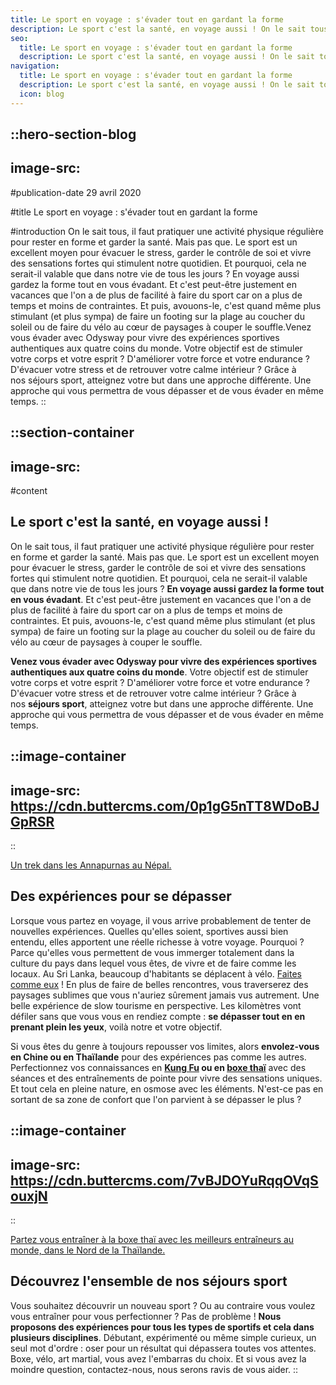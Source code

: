 ```yaml
---
title: Le sport en voyage : s'évader tout en gardant la forme
description: Le sport c'est la santé, en voyage aussi ! On le sait tous, il faut pratiquer une activité physique régulière pour rester en forme et garder la santé. Mais pas que. Le sport est un excellent moyen pour évacuer le stress, garder le contrôle de soi et vivre des sensations ...
seo:
  title: Le sport en voyage : s'évader tout en gardant la forme
  description: Le sport c'est la santé, en voyage aussi ! On le sait tous, il faut pratiquer une activité physique régulière pour rester en forme et garder
navigation:
  title: Le sport en voyage : s'évader tout en gardant la forme
  description: Le sport c'est la santé, en voyage aussi ! On le sait tous, il faut pratiquer une activité physique régulière pour rester en forme et garder la santé. Mais pas que. Le sport est un excellent moyen pour évacuer le stress, garder le contrôle de soi et vivre des sensations ...
  icon: blog
---
```


::hero-section-blog
---
image-src: 
---
#publication-date
29 avril 2020

#title
Le sport en voyage : s'évader tout en gardant la forme

#introduction
On le sait tous, il faut pratiquer une activité physique régulière pour rester en forme et garder la santé. Mais pas que. Le sport est un excellent moyen pour évacuer le stress, garder le contrôle de soi et vivre des sensations fortes qui stimulent notre quotidien. Et pourquoi, cela ne serait-il valable que dans notre vie de tous les jours ? En voyage aussi gardez la forme tout en vous évadant. Et c'est peut-être justement en vacances que l'on a de plus de facilité à faire du sport car on a plus de temps et moins de contraintes. Et puis, avouons-le, c'est quand même plus stimulant (et plus sympa) de faire un footing sur la plage au coucher du soleil ou de faire du vélo au cœur de paysages à couper le souffle.Venez vous évader avec Odysway pour vivre des expériences sportives authentiques aux quatre coins du monde. Votre objectif est de stimuler votre corps et votre esprit ? D'améliorer votre force et votre endurance ? D'évacuer votre stress et de retrouver votre calme intérieur ? Grâce à nos séjours sport, atteignez votre but dans une approche différente. Une approche qui vous permettra de vous dépasser et de vous évader en même temps.
::

::section-container
---
image-src: 
---
#content
## Le sport c'est la santé, en voyage aussi !

On le sait tous, il faut pratiquer une activité physique régulière pour rester en forme et garder la santé. Mais pas que. Le sport est un excellent moyen pour évacuer le stress, garder le contrôle de soi et vivre des sensations fortes qui stimulent notre quotidien. Et pourquoi, cela ne serait-il valable que dans notre vie de tous les jours ? **En voyage aussi gardez la forme tout en vous évadant**. Et c'est peut-être justement en vacances que l'on a de plus de facilité à faire du sport car on a plus de temps et moins de contraintes. Et puis, avouons-le, c'est quand même plus stimulant (et plus sympa) de faire un footing sur la plage au coucher du soleil ou de faire du vélo au cœur de paysages à couper le souffle.  
  
**Venez vous évader avec Odysway pour vivre des expériences sportives authentiques aux quatre coins du monde**. Votre objectif est de stimuler votre corps et votre esprit ? D'améliorer votre force et votre endurance ? D'évacuer votre stress et de retrouver votre calme intérieur ? Grâce à nos **séjours sport**, atteignez votre but dans une approche différente. Une approche qui vous permettra de vous dépasser et de vous évader en même temps.

::image-container
---
image-src: https://cdn.buttercms.com/0p1gG5nTT8WDoBJGpRSR
---
::

[Un trek dans les Annapurnas au Népal.](https://odysway.com/voyages/yoga-trek-himalaya)

## Des expériences pour se dépasser

Lorsque vous partez en voyage, il vous arrive probablement de tenter de nouvelles expériences. Quelles qu'elles soient, sportives aussi bien entendu, elles apportent une réelle richesse à votre voyage. Pourquoi ? Parce qu'elles vous permettent de vous immerger totalement dans la culture du pays dans lequel vous êtes, de vivre et de faire comme les locaux. Au Sri Lanka, beaucoup d'habitants se déplacent à vélo. [Faites comme eux](https://odysway.com/voyages/voyage-velo-sri-lanka) ! En plus de faire de belles rencontres, vous traverserez des paysages sublimes que vous n'auriez sûrement jamais vus autrement. Une belle expérience de slow tourisme en perspective. Les kilomètres vont défiler sans que vous vous en rendiez compte : **se dépasser tout en en prenant plein les yeux**, voilà notre et votre objectif.  
  
Si vous êtes du genre à toujours repousser vos limites, alors **envolez-vous en Chine ou en Thaïlande** pour des expériences pas comme les autres. Perfectionnez vos connaissances en **[Kung Fu](https://odysway.com/voyages/kung-fu-temple-shaolin-chine) ou en [boxe thaï](https://odysway.com/voyages/boxez-dans-les-rizieres-en-thailande)** avec des séances et des entraînements de pointe pour vivre des sensations uniques. Et tout cela en pleine nature, en osmose avec les éléments. N'est-ce pas en sortant de sa zone de confort que l'on parvient à se dépasser le plus ?

::image-container
---
image-src: https://cdn.buttercms.com/7vBJDOYuRqqOVqSouxjN
---
::

[Partez vous entraîner à la boxe thaï avec les meilleurs entraîneurs au monde, dans le Nord de la Thaïlande.](https://odysway.com/voyages/boxez-dans-les-rizieres-en-thailande)

## Découvrez l'ensemble de nos séjours sport

Vous souhaitez découvrir un nouveau sport ? Ou au contraire vous voulez vous entraîner pour vous perfectionner ? Pas de problème ! **Nous proposons des expériences pour tous les types de sportifs et cela dans plusieurs disciplines**. Débutant, expérimenté ou même simple curieux, un seul mot d'ordre : oser pour un résultat qui dépassera toutes vos attentes. Boxe, vélo, art martial, vous avez l'embarras du choix. Et si vous avez la moindre question, contactez-nous, nous serons ravis de vous aider.
::
